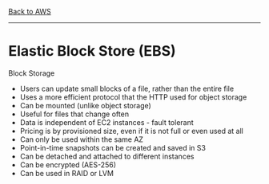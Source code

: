 [Back to AWS](../README.md)

---

# Elastic Block Store (EBS)

Block Storage

* Users can update small blocks of a file, rather than the entire file
* Uses a more efficient protocol that the HTTP used for object storage
* Can be mounted (unlike object storage)
* Useful for files that change often
* Data is independent of EC2 instances - fault tolerant
* Pricing is by provisioned size, even if it is not full or even used at all
* Can only be used within the same AZ
* Point-in-time snapshots can be created and saved in S3
* Can be detached and attached to different instances
* Can be encrypted (AES-256)
* Can be used in RAID or LVM
